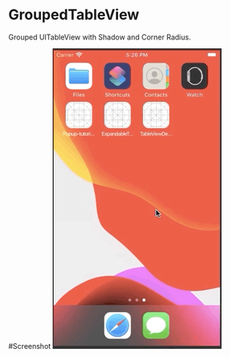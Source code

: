 # GroupedTableView
Grouped UITableView with Shadow and Corner Radius.

#Screenshot
<img src="ExpandableTableView/ExpandableTableView/ScreenShot/screenshot.gif">
